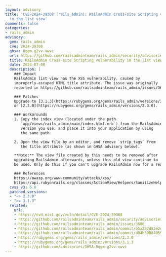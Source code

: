 ```yaml
---
layout: advisory
title: 'CVE-2024-39308 (rails_admin): RailsAdmin Cross-site Scripting vulnerability
  in the list view'
comments: false
categories:
- rails_admin
advisory:
  gem: rails_admin
  cve: 2024-39308
  ghsa: 8qgm-g2vv-vwvc
  url: https://github.com/railsadminteam/rails_admin/security/advisories/GHSA-8qgm-g2vv-vwvc
  title: RailsAdmin Cross-site Scripting vulnerability in the list view
  date: 2024-07-08
  description: |
    ### Impact
    RailsAdmin list view has the XSS vulnerability, caused by
    improperly-escaped HTML title attribute. The issue was originally
    reported in https://github.com/railsadminteam/rails_admin/issues/3686.

    ### Patches
    Upgrade to [3.1.3](https://rubygems.org/gems/rails_admin/versions/3.1.3)
    or [2.3.0](https://rubygems.org/gems/rails_admin/versions/2.3.0).

    ### Workarounds
    1. Copy the index view (located under the path
       `app/views/rails_admin/main/index.html.erb`) from the RailsAdmin
       version you use, and place it into your application by using
       the same path.

    2. Open the view file by an editor, and remove `strip_tags` from
       the title attribute (as shown in GHSA advisory below).

    **Note:** The view file created by this needs to be removed after
    upgrading RailsAdmin afterwards, unless this old view continue to
    be used. Only do this if you can't upgrade RailsAdmin now for a reason.

    ### References
    https://owasp.org/www-community/attacks/xss/
    https://api.rubyonrails.org/classes/ActionView/Helpers/SanitizeHelper.html#method-i-strip_tags
  cvss_v3: 6.8
  patched_versions:
  - "~> 2.3.0"
  - ">= 3.1.3"
  related:
    url:
    - https://nvd.nist.gov/vuln/detail/CVE-2024-39308
    - https://github.com/railsadminteam/rails_admin/security/advisories/GHSA-8qgm-g2vv-vwvc
    - https://github.com/railsadminteam/rails_admin/issues/3686
    - https://github.com/railsadminteam/rails_admin/commit/b5a287d82e2cbd1737a1a01e11ede2911cce7fef
    - https://github.com/railsadminteam/rails_admin/commit/d84b39884059c4ed50197cec8522cca029a17673
    - https://rubygems.org/gems/rails_admin/versions/2.3.0
    - https://rubygems.org/gems/rails_admin/versions/3.1.3
    - https://github.com/advisories/GHSA-8qgm-g2vv-vwvc
---
```


